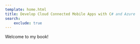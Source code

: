 ```yaml
---
template: home.html
title: Develop Cloud Connected Mobile Apps with C# and Azure
search:
    exclude: true
---
```


Welcome to my book!
